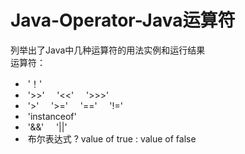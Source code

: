 # Java-Operator-Java运算符
列举出了Java中几种运算符的用法实例和运行结果  
运算符：  
* &nbsp;'！'   
* &nbsp;'>>' &nbsp; &nbsp;   '<<'   &nbsp; &nbsp;   '>>>'  
* &nbsp;'>'  &nbsp; &nbsp;   '>='  &nbsp; &nbsp;    '=='  &nbsp; &nbsp;     '!='  
* &nbsp;'instanceof'  
* &nbsp;'&&'  &nbsp; &nbsp;   '||'     
* &nbsp;布尔表达式 ? value of true :  value of false  
